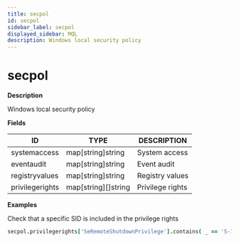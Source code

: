 ```yaml
---
title: secpol
id: secpol
sidebar_label: secpol
displayed_sidebar: MQL
description: Windows local security policy
---
```


# secpol

**Description**

Windows local security policy

**Fields**

| ID              | TYPE                        | DESCRIPTION      |
| --------------- | --------------------------- | ---------------- |
| systemaccess    | map[string]string           | System access    |
| eventaudit      | map[string]string           | Event audit      |
| registryvalues  | map[string]string           | Registry values  |
| privilegerights | map[string]&#91;&#93;string | Privilege rights |

**Examples**

Check that a specific SID is included in the privilege rights

```coffeescript
secpol.privilegerights['SeRemoteShutdownPrivilege'].contains( _ == 'S-1-5-32-544')
```
